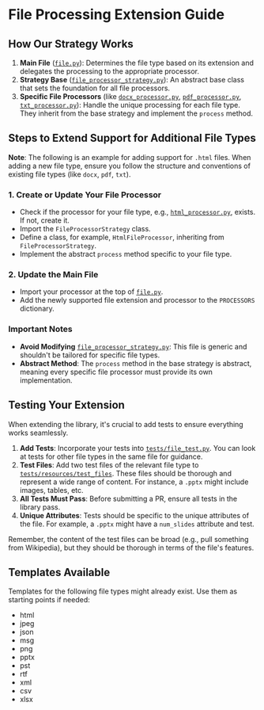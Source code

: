 # File Processing Extension Guide



## How Our Strategy Works

1. **Main File** ([`file.py`](./file.py)): Determines the file type based on its extension and delegates the processing to the appropriate processor.
2. **Strategy Base** ([`file_processor_strategy.py`](./file_processor_strategy.py)): An abstract base class that sets the foundation for all file processors.
3. **Specific File Processors** (like [`docx_processor.py`](./docx_processor.py), [`pdf_processor.py`](./pdf_processor.py), [`txt_processor.py`](./txt_processor.py)): Handle the unique processing for each file type. They inherit from the base strategy and implement the `process` method.



## Steps to Extend Support for Additional File Types 

**Note**: The following is an example for adding support for `.html` files. When adding a new file type, ensure you follow the structure and conventions of existing file types (like `docx`, `pdf`, `txt`).

### 1. Create or Update Your File Processor

- Check if the processor for your file type, e.g., [`html_processor.py`](./html_processor.py), exists. If not, create it.
- Import the `FileProcessorStrategy` class.
- Define a class, for example, `HtmlFileProcessor`, inheriting from `FileProcessorStrategy`.
- Implement the abstract `process` method specific to your file type.



### 2. Update the Main File

- Import your processor at the top of [`file.py`](./file.py).
- Add the newly supported file extension and processor to the `PROCESSORS` dictionary.


### Important Notes

- **Avoid Modifying** [`file_processor_strategy.py`](./file_processor_strategy.py): This file is generic and shouldn't be tailored for specific file types.
- **Abstract Method**: The `process` method in the base strategy is abstract, meaning every specific file processor must provide its own implementation.


## Testing Your Extension

When extending the library, it's crucial to add tests to ensure everything works seamlessly.

1. **Add Tests**: Incorporate your tests into [`tests/file_test.py`](./tests/file_test.py). You can look at tests for other file types in the same file for guidance.
2. **Test Files**: Add two test files of the relevant file type to [`tests/resources/test_files`](./tests/resources/test_files). These files should be thorough and represent a wide range of content. For instance, a `.pptx` might include images, tables, etc.
3. **All Tests Must Pass**: Before submitting a PR, ensure all tests in the library pass.
4. **Unique Attributes**: Tests should be specific to the unique attributes of the file. For example, a `.pptx` might have a `num_slides` attribute and test.

Remember, the content of the test files can be broad (e.g., pull something from Wikipedia), but they should be thorough in terms of the file's features.


## Templates Available

Templates for the following file types might already exist. Use them as starting points if needed:

- html
- jpeg
- json
- msg
- png
- pptx
- pst
- rtf
- xml
- csv
- xlsx